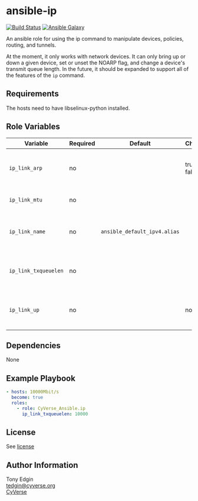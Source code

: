# ansible-ip
[![Build Status](https://travis-ci.org/CyVerse-Ansible/ansible-ip.svg?branch=master)](https://travis-ci.org/CyVerse-Ansible/ansible-ip)
[![Ansible Galaxy](https://img.shields.io/badge/role-CyVerse__Ansible.ip-blue.svg)](https://galaxy.ansible.com/CyVerse_Ansible/ip/)

An ansible role for using the ip command to manipulate devices, policies, routing, and tunnels.

At the moment, it only works with network devices. It can only bring up or down a given device, set or unset the NOARP flag, and change a device's transmit queue length. In the future, it should be expanded to support all of the features of the `ip` command.


## Requirements

The hosts need to have libselinux-python installed.


## Role Variables

Variable             | Required | Default                      | Choices     | Comments
-------------------- | -------- | ---------------------------- | ----------- | --------
`ip_link_arp`        | no       |                              | true, false | if present, whether or not to enable ARP
`ip_link_mtu`        | no       |                              |             | if present, then new MTU
`ip_link_name`       | no       | `ansible_default_ipv4.alias` |             | the name of the network device to modify
`ip_link_txqueuelen` | no       |                              |             | if present, the new transmit queue length
`ip_link_up`         | no       |                              | no, yes     | if present, whether or not the device is to be up


## Dependencies

None


## Example Playbook
```yaml
- hosts: 10000Mbit/s
  become: true
  roles:
    - role: CyVerse_Ansible.ip
      ip_link_txqueuelen: 10000
```

## License

See [license](/LICENSE.txt)


## Author Information

Tony Edgin  
<tedgin@cyverse.org>  
[CyVerse](https://cyverse.org)
